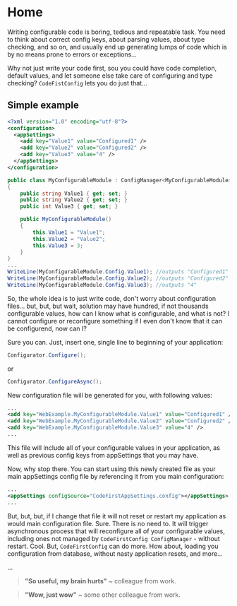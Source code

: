 # Home

Writing configurable code is boring, tedious and repeatable task. You need to think about correct config keys, about parsing values, about type checking, and so on, and usually end up generating lumps of code which is by no means prone to errors or exceptions... 

Why not just write your code first, sou you could have code completion, default values, and let someone else take care of configuring and type checking? `CodeFistConfig` lets you do just that...

## Simple example
```xml
<?xml version="1.0" encoding="utf-8"?>
<configuration>      
  <appSettings>
    <add key="Value1" value="Configured1" />
    <add key="Value2" value="Configured2" />
    <add key="Value3" value="4" />
  </appSettings>
</configuration>
```

```csharp
public class MyConfigurableModule : ConfigManager<MyConfigurableModule>
{
    public string Value1 { get; set; }
    public string Value2 { get; set; }
    public int Value3 { get; set; }

    public MyConfigurableModule()
    {
        this.Value1 = "Value1";
        this.Value2 = "Value2";
        this.Value3 = 3;
    }
}
...
WriteLine(MyConfigurableModule.Config.Value1); //outputs "Configured1"
WriteLine(MyConfigurableModule.Config.Value2); //outputs "Configured2"
WriteLine(MyConfigurableModule.Config.Value3); //outputs "4"
```
So, the whole idea is to just write code, don't worry about configuration files... but, but, but wait, solution may have hundred, if not thousands configurable values, how can I know what is configurable, and what is not? I cannot configure or reconfigure something if I even don't know that it can be configurend, now can I?

Sure you can. Just, insert one, single line to beginning of your application:

```csharp
Configurator.Configure();
```
or 
```csharp
Configurator.ConfigureAsync();
```

New configuration file will be generated for you, with following values:

```xml
...
<add key="WebExample.MyConfigurableModule.Value1" value="Configured1" />
<add key="WebExample.MyConfigurableModule.Value2" value="Configured2" />
<add key="WebExample.MyConfigurableModule.Value3" value="4" />
...
```
This file will include all of your configurable values in your application, as well as previous config keys from appSettings that you may have.

Now, why stop there. You can start using this newly created file as your main appSettings config file by referencing it from you main configuration: 
```xml
...
<appSettings configSource="CodeFirstAppSettings.config"></appSettings>
...
```
But, but, but, if I change that file it will not reset or restart my application as would main configuration file. Sure. There is no need to. It will trigger asynchronous process that will reconfigure all of your configurable values, including ones not managed by `CodeFirstConfig ConfigManager` - without restart. 
Cool. But, `CodeFirstConfig` can do more. How about, loading you configuration from database, without nasty application resets, and more... 


...
> **"So useful, my brain hurts"** ~ colleague from work.

> **"Wow, just wow"** ~ some other colleague from work.
